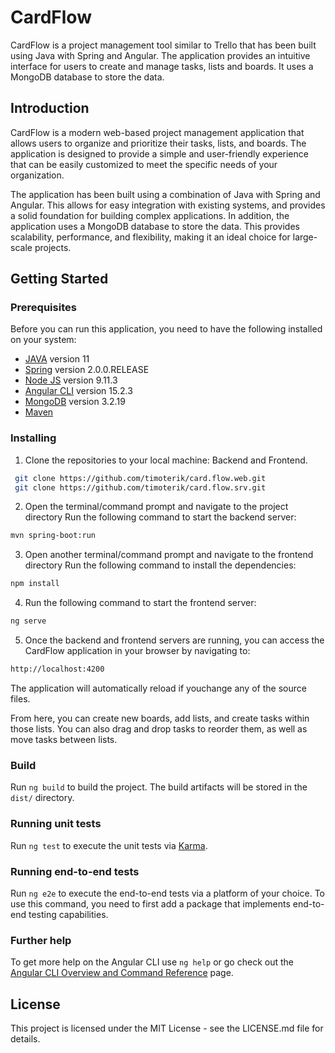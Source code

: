 # CardFlow

CardFlow is a project management tool similar to Trello that has been built using Java with Spring and Angular. The application provides an intuitive interface for users to create and manage tasks, lists and boards. It uses a MongoDB database to store the data.

## Introduction

CardFlow is a modern web-based project management application that allows users to organize and prioritize their tasks, lists, and boards. The application is designed to provide a simple and user-friendly experience that can be easily customized to meet the specific needs of your organization.

The application has been built using a combination of Java with Spring and Angular. This allows for easy integration with existing systems, and provides a solid foundation for building complex applications. In addition, the application uses a MongoDB database to store the data. This provides scalability, performance, and flexibility, making it an ideal choice for large-scale projects.

## Getting Started

### Prerequisites
Before you can run this application, you need to have the following installed on your system:

- [JAVA](https://jdk.java.net/11/) version 11
- [Spring](https://spring.io) version 2.0.0.RELEASE
- [Node JS](https://nodejs.org/en) version 9.11.3
- [Angular CLI](https://github.com/angular/angular-cli) version 15.2.3
- [MongoDB](https://www.mongodb.com) version 3.2.19
- [Maven](https://maven.apache.org)

### Installing
1. Clone the repositories to your local machine: Backend and Frontend.
```sh
 git clone https://github.com/timoterik/card.flow.web.git
 git clone https://github.com/timoterik/card.flow.srv.git
```
2. Open the terminal/command prompt and navigate to the project directory
   Run the following command to start the backend server:
```sh
mvn spring-boot:run
```
3. Open another terminal/command prompt and navigate to the frontend directory
   Run the following command to install the dependencies:
```sh
npm install
```
4. Run the following command to start the frontend server:
```sh
ng serve
```

5. Once the backend and frontend servers are running, you can access the CardFlow application in your browser by navigating to:
```sh
http://localhost:4200
```
The application will automatically reload if youchange any of the source files.

From here, you can create new boards, add lists, and create tasks within those lists. You can also drag and drop tasks to reorder them, as well as move tasks between lists.


### Build

Run `ng build` to build the project. The build artifacts will be stored in the `dist/` directory.

### Running unit tests

Run `ng test` to execute the unit tests via [Karma](https://karma-runner.github.io).

### Running end-to-end tests

Run `ng e2e` to execute the end-to-end tests via a platform of your choice. To use this command, you need to first add a
package that implements end-to-end testing capabilities.

### Further help
To get more help on the Angular CLI use `ng help` or go check out
the [Angular CLI Overview and Command Reference](https://angular.io/cli) page.

## License
This project is licensed under the MIT License - see the LICENSE.md file for details.


